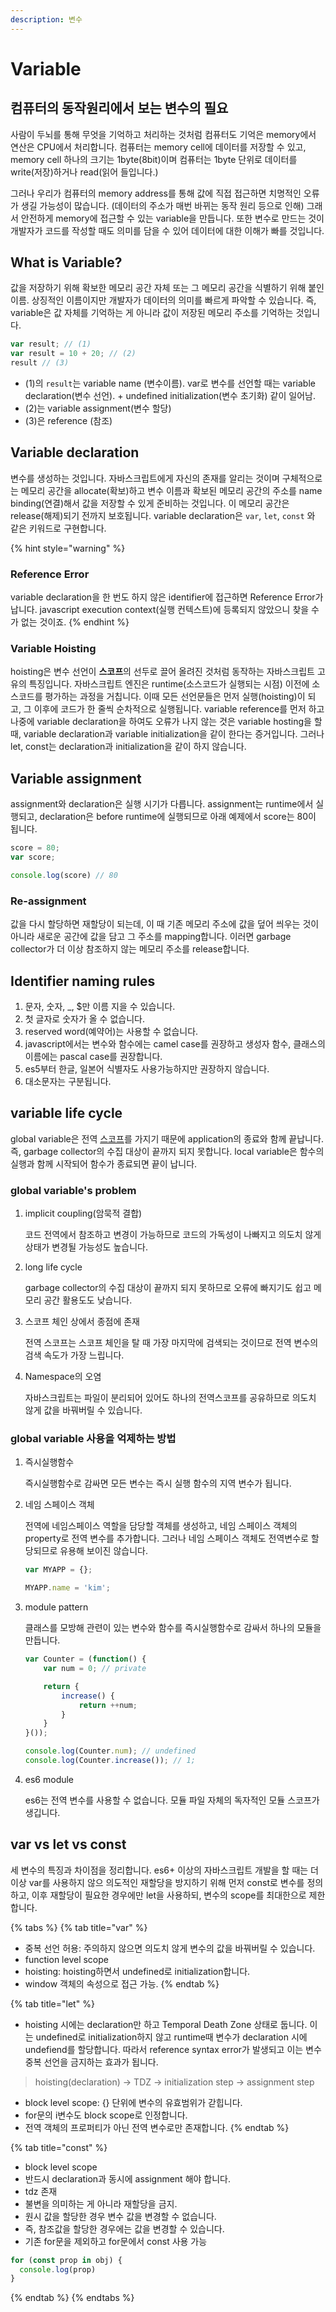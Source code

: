 ```yaml
---
description: 변수
---
```


# Variable

## 컴퓨터의 동작원리에서 보는 변수의 필요

사람이 두뇌를 통해 무엇을 기억하고 처리하는 것처럼 컴퓨터도 기억은 memory에서 연산은 CPU에서 처리합니다. 컴퓨터는 memory cell에 데이터를 저장할 수 있고, memory cell 하나의 크기는 1byte\(8bit\)이며 컴퓨터는 1byte 단위로 데이터를 write\(저장\)하거나 read\(읽어 들입니다.\)

그러나 우리가 컴퓨터의 memory address를 통해 값에 직접 접근하면 치명적인 오류가 생길 가능성이 많습니다. \(데이터의 주소가 매번 바뀌는 동작 원리 등으로 인해\) 그래서 안전하게 memory에 접근할 수 있는 variable을 만듭니다. 또한 변수로 만드는 것이 개발자가 코드를 작성할 때도 의미를 담을 수 있어 데이터에 대한 이해가 빠를 것입니다.

## What is Variable?

값을 저장하기 위해 확보한 메모리 공간 자체 또는 그 메모리 공간을 식별하기 위해 붙인 이름. 상징적인 이름이지만 개발자가 데이터의 의미를 빠르게 파악할 수 있습니다. 즉, variable은 값 자체를 기억하는 게 아니라 값이 저장된 메모리 주소를 기억하는 것입니다.

```javascript
var result; // (1)
var result = 10 + 20; // (2)
result // (3)
```

* \(1\)의 `result`는 variable name \(변수이름\). var로 변수를 선언할 때는 variable declaration\(변수 선언\).  + undefined initialization\(변수 초기화\) 같이 일어남.
* \(2\)는 variable assignment\(변수 할당\)
* \(3\)은 reference \(참조\)

## Variable declaration

변수를 생성하는 것입니다. 자바스크립트에게 자신의 존재를 알리는 것이며 구체적으로는 메모리 공간을 allocate\(확보\)하고 변수 이름과 확보된 메모리 공간의 주소를 name binding\(연결\)해서 값을 저장할 수 있게 준비하는 것입니다. 이 메모리 공간은 release\(해제\)되기 전까지 보호됩니다. variable declaration은 `var`, `let`, `const` 와 같은 키워드로 구현합니다.

{% hint style="warning" %}
### Reference Error

variable declaration을 한 번도 하지 않은 identifier에 접근하면 Reference Error가 납니다. javascript execution context\(실행 컨텍스트\)에 등록되지 않았으니 찾을 수가 없는 것이죠.
{% endhint %}

### Variable Hoisting

hoisting은 변수 선언이 **스코프**의 선두로 끌어 올려진 것처럼 동작하는 자바스크립트 고유의 특징입니다. 자바스크립트 엔진은 runtime\(소스코드가 실행되는 시점\) 이전에 소스코드를 평가하는 과정을 거칩니다. 이때 모든 선언문들은 먼저 실행\(hoisting\)이 되고, 그 이후에 코드가 한 줄씩 순차적으로 실행됩니다. variable reference를 먼저 하고 나중에 variable declaration을 하여도 오류가 나지 않는 것은 variable hosting을 할 때, variable declaration과 variable initialization을 같이 한다는 증거입니다. 그러나 let, const는 declaration과 initialization을 같이 하지 않습니다.

## Variable assignment

assignment와 declaration은 실행 시기가 다릅니다. assignment는 runtime에서 실행되고, declaration은 before runtime에 실행되므로 아래 예제에서 score는 80이 됩니다.

```javascript
score = 80;
var score;

console.log(score) // 80
```

### Re-assignment

값을 다시 할당하면 재할당이 되는데, 이 때 기존 메모리 주소에 값을 덮어 씌우는 것이 아니라 새로운 공간에 값을 담고 그 주소를 mapping합니다. 이러면 garbage collector가 더 이상 참조하지 않는 메모리 주소를 release합니다.

## Identifier naming rules

1. 문자, 숫자, \_, $만 이름 지을 수 있습니다.
2. 첫 글자로 숫자가 올 수 없습니다.
3. reserved word\(예약어\)는 사용할 수 없습니다.
4. javascript에서는 변수와 함수에는 camel case를 권장하고 생성자 함수, 클래스의 이름에는 pascal case를 권장합니다.
5. es5부터 한글, 일본어 식별자도 사용가능하지만 권장하지 않습니다.
6. 대소문자는 구분됩니다.

## variable life cycle

global variable은 전역 [스코프](../../javascript/what-javascript/scope.md)를 가지기 때문에 application의 종료와 함께 끝납니다. 즉, garbage collector의 수집 대상이 끝까지 되지 못합니다. local variable은 함수의 실행과 함께 시작되어 함수가 종료되면 끝이 납니다.

### global variable's problem

1. implicit coupling\(암묵적 결합\)

   코드 전역에서 참조하고 변경이 가능하므로 코드의 가독성이 나빠지고 의도치 않게 상태가 변경될 가능성도 높습니다.

2. long life cycle

   garbage collector의 수집 대상이 끝까지 되지 못하므로 오류에 빠지기도 쉽고 메모리 공간 활용도도 낮습니다.

3. 스코프 체인 상에서 종점에 존재

   전역 스코프는 스코프 체인을 탈 때 가장 마지막에 검색되는 것이므로 전역 변수의 검색 속도가 가장 느립니다.

4. Namespace의 오염

   자바스크립트는 파일이 분리되어 있어도 하나의 전역스코프를 공유하므로 의도치 않게 값을 바꿔버릴 수 있습니다.

### global variable 사용을 억제하는 방법

1. 즉시실행함수

   즉시실행함수로 감싸면 모든 변수는 즉시 실행 함수의 지역 변수가 됩니다.

2. 네임 스페이스 객체

   전역에 네임스페이스 역할을 담당할 객체를 생성하고, 네임 스페이스 객체의 property로 전역 변수를 추가합니다. 그러나 네임 스페이스 객체도 전역변수로 할당되므로 유용해 보이진 않습니다.

   ```javascript
   var MYAPP = {};

   MYAPP.name = 'kim';
   ```

3. module pattern

   클래스를 모방해 관련이 있는 변수와 함수를 즉시실행함수로 감싸서 하나의 모듈을 만듭니다.

   ```javascript
   var Counter = (function() {
       var num = 0; // private

       return {
           increase() {
               return ++num;
           }
       }
   }());

   console.log(Counter.num); // undefined
   console.log(Counter.increase()); // 1;
   ```

4. es6 module

   es6는 전역 변수를 사용할 수 없습니다. 모듈 파일 자체의 독자적인 모듈 스코프가 생깁니다.

## var vs let vs const

세 변수의 특징과 차이점을 정리합니다. es6+ 이상의 자바스크립트 개발을 할 때는 더 이상 var를 사용하지 않으 의도적인 재할당을 방지하기 위해 먼저 const로 변수를 정의하고, 이후 재할당이 필요한 경우에만 let을 사용하되, 변수의 scope를 최대한으로 제한합니다.

{% tabs %}
{% tab title="var" %}
* 중복 선언 허용: 주의하지 않으면 의도치 않게 변수의 값을 바꿔버릴 수 있습니다.
* function level scope
* hoisting: hoisting하면서 undefined로 initialization합니다.
* window 객체의 속성으로 접근 가능.
{% endtab %}

{% tab title="let" %}
* hoisting 시에는 declaration만 하고 Temporal Death Zone 상태로 둡니다. 이는 undefined로 initialization하지 않고 runtime때 변수가 declaration 시에 undefiend를 할당합니다. 따라서 reference syntax error가 발생되고 이는 변수 중복 선언을 금지하는 효과가 됩니다.

> hoisting\(declaration\) -&gt; TDZ -&gt; initialization step -&gt; assignment step

* block level scope: {} 단위에 변수의 유효범위가 갇힙니다.
* for문의 i변수도 block scope로 인정합니다.
* 전역 객체의 프로퍼티가 아닌 전역 변수로만 존재합니다.
{% endtab %}

{% tab title="const" %}
* block level scope
* 반드시 declaration과 동시에 assignment 해야 합니다.
* tdz 존재
* 불변을 의미하는 게 아니라 재할당을 금지. 
* 원시 값을 할당한 경우 변수 값을 변경할 수 없습니다.
* 즉, 참조값을 할당한 경우에는 값을 변경할 수 있습니다.
* 기존 for문을 제외하고 for문에서 const 사용 가능

```javascript
for (const prop in obj) {
  console.log(prop)
}
```
{% endtab %}
{% endtabs %}

